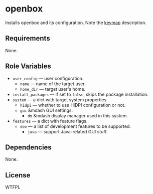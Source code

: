 openbox
=======

Installs openbox and its configuration. Note the [keymap](docs/keymap.md) description.

Requirements
------------

None.

Role Variables
--------------

* `user_config` &mdash; user configuration.
    * `name` &mdash; name of the target user.
    * `home_dir` &mdash; target user's home.
* `install_packages` &mdash; if set to `false`, skips the package installation.
* `system` &mdash; a dict with target system properties.
    * `hidpi` &mdash; whether to use HiDPI configuration or not.
    * `gui` &mdash GUI settings.
        * `dm` &mdash display manager used in this system.
* `features` &mdash; a dict with feature flags.
    * `dev` &mdash; a list of development features to be supported.
        * `java` &mdash; support Java-related GUI stuff.

Dependencies
------------

None.

License
-------

WTFPL
